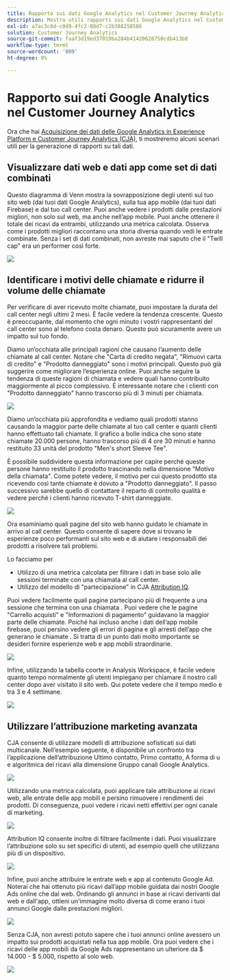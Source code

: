```yaml
---
title: Rapporto sui dati Google Analytics nel Customer Journey Analytics
description: Mostra utili rapporti sui dati Google Analytics nel Customer Journey Analytics
exl-id: a7ac3c8d-c0d9-4fc2-80d7-c2b388250586
solution: Customer Journey Analytics
source-git-commit: faaf3d19ed37019ba284b41420628750cdb413b8
workflow-type: tm+mt
source-wordcount: '809'
ht-degree: 0%

---
```


# Rapporto sui dati Google Analytics nel Customer Journey Analytics

Ora che hai [Acquisizione dei dati delle Google Analytics in Experience Platform e Customer Journey Analytics (CJA)](/help/use-cases/ga-to-cja.md), ti mostreremo alcuni scenari utili per la generazione di rapporti su tali dati.

## Visualizzare dati web e dati app come set di dati combinati

Questo diagramma di Venn mostra la sovrapposizione degli utenti sul tuo sito web (dai tuoi dati Google Analytics), sulla tua app mobile (dai tuoi dati Firebase) e dal tuo call center. Puoi anche vedere i prodotti dalle prestazioni migliori, non solo sul web, ma anche nell’app mobile. Puoi anche ottenere il totale dei ricavi da entrambi, utilizzando una metrica calcolata. Osserva come i prodotti migliori raccontano una storia diversa quando vedi le entrate combinate. Senza i set di dati combinati, non avreste mai saputo che il &quot;Twill cap&quot; era un performer così forte.

![](assets/combined-datasets.png)

## Identificare i motivi delle chiamate e ridurre il volume delle chiamate

Per verificare di aver ricevuto molte chiamate, puoi impostare la durata del call center negli ultimi 2 mesi. È facile vedere la tendenza crescente. Questo è preoccupante, dal momento che ogni minuto i vostri rappresentanti del call center sono al telefono costa denaro. Questo può sicuramente avere un impatto sul tuo fondo.

Diamo un’occhiata alle principali ragioni che causano l’aumento delle chiamate al call center. Notare che &quot;Carta di credito negata&quot;, &quot;Rimuovi carta di credito&quot; e &quot;Prodotto danneggiato&quot; sono i motivi principali. Questo può già suggerire come migliorare l’esperienza online. Puoi anche seguire la tendenza di queste ragioni di chiamata e vedere quali hanno contribuito maggiormente al picco complessivo. È interessante notare che i clienti con &quot;Prodotto danneggiato&quot; hanno trascorso più di 3 minuti per chiamata.

![](assets/call-volume.png)

Diamo un’occhiata più approfondita e vediamo quali prodotti stanno causando la maggior parte delle chiamate al tuo call center e quanti clienti hanno effettuato tali chiamate. Il grafico a bolle indica che sono state chiamate 20.000 persone, hanno trascorso più di 4 ore 30 minuti e hanno restituito 33 unità del prodotto &quot;Men&#39;s short Sleeve Tee&quot;.

È possibile suddividere questa informazione per capire perché queste persone hanno restituito il prodotto trascinando nella dimensione &quot;Motivo della chiamata&quot;. Come potete vedere, il motivo per cui questo prodotto sta ricevendo così tante chiamate è dovuto a &quot;Prodotto danneggiato&quot;. Il passo successivo sarebbe quello di contattare il reparto di controllo qualità e vedere perché i clienti hanno ricevuto T-shirt danneggiate.

![](assets/call-reason.png)

Ora esaminiamo quali pagine del sito web hanno guidato le chiamate in arrivo al call center. Questo consente di sapere dove si trovano le esperienze poco performanti sul sito web e di aiutare i responsabili dei prodotti a risolvere tali problemi.

Lo facciamo per

* Utilizzo di una metrica calcolata per filtrare i dati in base solo alle sessioni terminate con una chiamata al call center.
* Utilizzo del modello di &quot;partecipazione&quot; in CJA [Attribution IQ](https://experienceleague.adobe.com/docs/analytics-platform/using/cja-workspace/attribution/models.html?lang=en#cja-workspace).

Puoi vedere facilmente quali pagine partecipano più di frequente a una sessione che termina con una chiamata . Puoi vedere che le pagine &quot;Carrello acquisti&quot; e &quot;Informazioni di pagamento&quot; guidavano la maggior parte delle chiamate. Poiché hai incluso anche i dati dell’app mobile firebase, puoi persino vedere gli errori di pagina e gli arresti dell’app che generano le chiamate . Si tratta di un punto dati molto importante se desideri fornire esperienze web e app mobili straordinarie.

![](assets/contributing-pages.png)

Infine, utilizzando la tabella coorte in Analysis Workspace, è facile vedere quanto tempo normalmente gli utenti impiegano per chiamare il nostro call center dopo aver visitato il sito web. Qui potete vedere che il tempo medio è tra 3 e 4 settimane.

![](assets/cohort.png)

## Utilizzare l’attribuzione marketing avanzata

CJA consente di utilizzare modelli di attribuzione sofisticati sui dati multicanale. Nell’esempio seguente, è disponibile un confronto tra l’applicazione dell’attribuzione Ultimo contatto, Primo contatto, A forma di u e algoritmica dei ricavi alla dimensione Gruppo canali Google Analytics.

![](assets/mktg-attribution.png)

Utilizzando una metrica calcolata, puoi applicare tale attribuzione ai ricavi web, alle entrate delle app mobili e persino rimuovere i rendimenti dei prodotti. Di conseguenza, puoi vedere i ricavi netti effettivi per ogni canale di marketing.

![](assets/calc-metric.png)

Attribution IQ consente inoltre di filtrare facilmente i dati. Puoi visualizzare l’attribuzione solo su set specifici di utenti, ad esempio quelli che utilizzano più di un dispositivo.

![](assets/filter.png)

Infine, puoi anche attribuire le entrate web e app al contenuto Google Ad. Noterai che hai ottenuto più ricavi dall’app mobile guidata dai nostri Google Ads online che dal web. Ordinando gli annunci in base ai ricavi derivanti dal web e dall&#39;app, ottieni un&#39;immagine molto diversa di come erano i tuoi annunci Google dalle prestazioni migliori.

![](assets/google-ad.png)

Senza CJA, non avresti potuto sapere che i tuoi annunci online avessero un impatto sui prodotti acquistati nella tua app mobile. Ora puoi vedere che i ricavi delle app mobili da Google Ads rappresentano un ulteriore da $ 14.000 - $ 5.000, rispetto al solo web.

![](assets/google-ad2.png)
